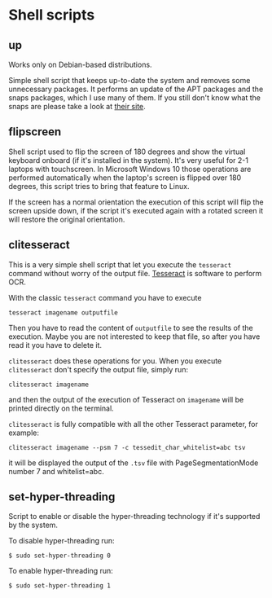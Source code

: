# Shell scripts

## up

Works only on Debian-based distributions.

Simple shell script that keeps up-to-date the system and removes some unnecessary packages. It performs an update of the APT packages and the snaps packages, which I use many of them. If you still don't know what the snaps are please take a look at [their site](https://snapcraft.io/).

## flipscreen

Shell script used to flip the screen of 180 degrees and show the virtual keyboard onboard (if it's installed in the system). It's very useful for 2-1 laptops with touchscreen. In Microsoft Windows 10 those operations are performed automatically when the laptop's screen is flipped over 180 degrees, this script tries to bring that feature to Linux.

If the screen has a normal orientation the execution of this script will flip the screen upside down, if the script it's executed again with a rotated screen it will restore the original orientation.

## clitesseract

This is a very simple shell script that let you execute the `tesseract` command without worry of the output file. [Tesseract](https://github.com/tesseract-ocr/tesseract) is software to perform OCR.

With the classic `tesseract` command you have to execute

    tesseract imagename outputfile

Then you have to read the content of `outputfile` to see the results of the execution. Maybe you are not interested to keep that file, so after you have read it you have to delete it.

`clitesseract` does these operations for you. When you execute `clitesseract` don't specify the output file, simply run:

    clitesseract imagename

and then the output of the execution of Tesseract on `imagename` will be printed directly on the terminal.

`clitesseract` is fully compatible with all the other Tesseract parameter, for example:

    clitesseract imagename --psm 7 -c tessedit_char_whitelist=abc tsv

it will be displayed the output of the `.tsv` file with PageSegmentationMode number 7 and whitelist=abc.

## set-hyper-threading

Script to enable or disable the hyper-threading technology if it's supported by the system.

To disable hyper-threading run:

    $ sudo set-hyper-threading 0

To enable hyper-threading run:

    $ sudo set-hyper-threading 1
